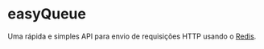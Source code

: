 # easyQueue

Uma rápida e simples API para envio de requisições HTTP usando o [Redis](https://redis.io/).

